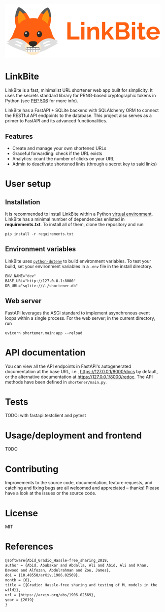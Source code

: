 ![Logo for LinkBite](img/LinkBite.png)

# LinkBite 

LinkBite is a fast, minimalist URL shortener web app built for simplicity. It uses the secrets standard library for PRNG-based cryptographic tokens in Python (see [PEP 506](https://peps.python.org/pep-0506/) for more info).

LinkBite has a FastAPI + SQLite backend with SQLAlchemy ORM to connect the RESTful API endpoints to the database. This project also serves as a primer to FastAPI and its advanced functionalities.

## Features

- Create and manage your own shortened URLs
- Graceful forwarding: check if the URL exists
- Analytics: count the number of clicks on your URL
- Admin to deactivate shortened links (through a secret key to said links) 

# User setup

## Installation

It is recommended to install LinkBite within a Python [virtual environment](https://www.dataquest.io/blog/a-complete-guide-to-python-virtual-environments/). LinkBite has a minimal number of dependencies enlisted in **requirements.txt**. To install all of them, clone the repository and run

```
pip install -r requirements.txt
```

## Environment variables

LinkBite uses [`python-dotenv`](https://pypi.org/project/python-dotenv/) to build environment variables. To test your build, set your environment variables in a `.env` file in the install directory.

```
ENV_NAME="dev"
BASE_URL="http://127.0.0.1:8000"
DB_URL="sqlite:///./shortener.db"
```

## Web server

FastAPI leverages the ASGI standard to implement asynchronous event loops within a single process. For the web server; in the current directory, run

```
uvicorn shortener.main:app --reload
```

# API documentation

You can view all the API endpoints in FastAPI's autogenerated documentation at the base URL, i.e., https://127.0.0.1/8000/docs by default, or the alternative documentation at https://127.0.0.1/8000/redoc. The API methods have been defined in `shortener/main.py`.

# Tests
TODO: with fastapi.testclient and pytest 

# Usage/deployment and frontend
TODO

# Contributing
Improvements to the source code, documentation, feature requests, and catching and fixing bugs are all welcomed and appreciated – thanks! Please have a look at the issues or the source code. 

# License
MIT

# References
```
@software{Abid_Gradio_Hassle-free_sharing_2019,
author = {Abid, Abubakar and Abdalla, Ali and Abid, Ali and Khan, Dawood and Alfozan, Abdulrahman and Zou, James},
doi = {10.48550/arXiv.1906.02569},
month = {6},
title = {{Gradio: Hassle-free sharing and testing of ML models in the wild}},
url = {https://arxiv.org/abs/1906.02569},
year = {2019}
}
```